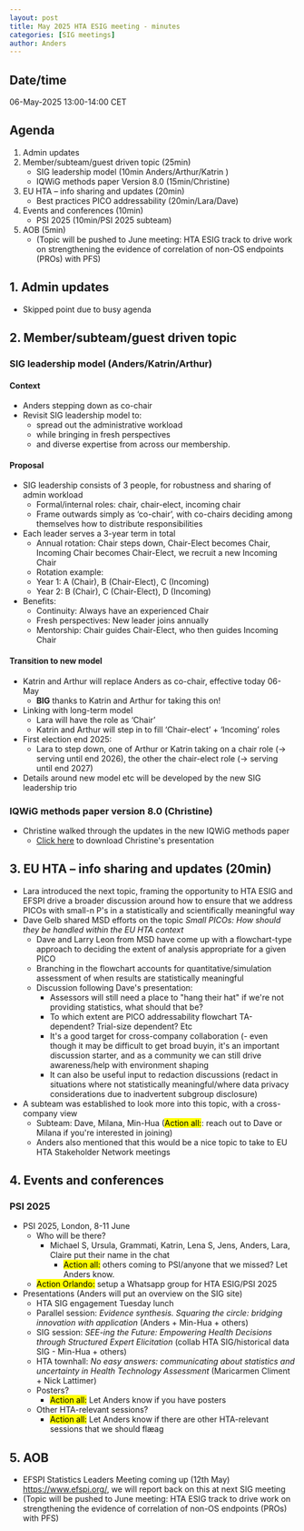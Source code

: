 ```yaml
---
layout: post
title: May 2025 HTA ESIG meeting - minutes 
categories: [SIG meetings]
author: Anders
---
```



## Date/time
06-May-2025 13:00-14:00 CET

## Agenda
1. Admin updates
2. Member/subteam/guest driven topic (25min)
   - SIG leadership model (10min Anders/Arthur/Katrin )
   - IQWiG methods paper Version 8.0 (15min/Christine)
3. EU HTA – info sharing and updates (20min)
   - Best practices PICO addressability (20min/Lara/Dave)
4. Events and conferences (10min)
   - PSI 2025 (10min/PSI 2025 subteam)
5. AOB (5min)
   - (Topic will be pushed to June meeting: HTA ESIG track to drive work on strengthening the evidence of correlation of non-OS endpoints (PROs) with PFS)


## 1. Admin updates 

- Skipped  point due to busy agenda

## 2. Member/subteam/guest driven topic

### SIG leadership model (Anders/Katrin/Arthur)

#### Context
- Anders stepping down as co-chair
- Revisit SIG leadership model to:
  - spread out the administrative workload
  - while bringing in fresh perspectives 
  - and diverse expertise from across our membership.
  
#### Proposal
- SIG leadership consists of 3 people, for robustness and sharing of admin workload
  - Formal/internal roles: chair, chair-elect, incoming chair
  - Frame outwards simply as ‘co-chair’, with co-chairs deciding among themselves how to distribute responsibilities
- Each leader serves a 3-year term in total
  - Annual rotation: Chair steps down, Chair-Elect becomes Chair, Incoming Chair becomes Chair-Elect, we recruit a new Incoming Chair
  - Rotation example:
  - Year 1: A (Chair), B (Chair-Elect), C (Incoming)
  - Year 2: B (Chair), C (Chair-Elect), D (Incoming)
- Benefits:
  - Continuity: Always have an experienced Chair
  - Fresh perspectives: New leader joins annually
  - Mentorship: Chair guides Chair-Elect, who then guides Incoming Chair

#### Transition to new model
- Katrin and Arthur will replace Anders as co-chair, effective today 06-May
  - **BIG** thanks to Katrin and Arthur for taking this on!
- Linking with long-term model 
  - Lara will have the role as ‘Chair’
  - Katrin and Arthur will step in to fill ‘Chair-elect’ + ‘Incoming’ roles
- First election end 2025:
  - Lara to step down, one of Arthur or Katrin taking on a chair role (-> serving until end 2026), the other the chair-elect role (-> serving until end 2027)
- Details around new model etc will be developed by the new SIG leadership trio

### IQWiG methods paper version 8.0 (Christine)

- Christine walked through the updates in the new IQWiG methods paper
  - [Click here](/downloads/2025-05-06-may-2025-hta-esig-meeting-iqwig-methods-v8-christine-presentation.pdf) to download Christine's presentation 

## 3. EU HTA – info sharing and updates (20min)

- Lara introduced the next topic, framing the opportunity to HTA ESIG and EFSPI drive a broader discussion around how to ensure that we address PICOs with small-n P's in a statistically and scientifically meaningful way
- Dave Gelb shared MSD efforts on the topic *Small PICOs: How should they be handled within the EU HTA context*
  - Dave and Larry Leon from MSD have come up with a flowchart-type approach to deciding the extent of analysis appropriate for a given PICO
  - Branching in the flowchart accounts for quantitative/simulation assessment of when results are statistically meaningful
  - Discussion  following Dave's presentation:
    - Assessors will still need a place to "hang their hat" if we're not providing statistics, what should that be?
    - To which extent are PICO addressability flowchart TA-dependent? Trial-size dependent? Etc
    - It's a good target for cross-company collaboration (- even though it may be difficult to get broad buyin, it's an important discussion starter, and as a community we can still drive awareness/help with environment shaping
    - It can also be useful input to redaction discussions (redact in situations where not statistically meaningful/where data privacy considerations due to inadvertent subgroup disclosure)
- A subteam was established to look more into this topic, with a cross-company view
  - Subteam: Dave, Milana, Min-Hua (<mark>Action all:</mark>: reach out to Dave or Milana if you're interested in joining)
  - Anders also mentioned that this would be a nice topic to take to EU HTA Stakeholder Network meetings

## 4. Events and conferences
### PSI 2025
- PSI 2025, London, 8-11 June
  - Who will be there?
    - Michael S, Ursula, Grammati, Katrin, Lena S, Jens, Anders, Lara, Claire put their name in the chat
      - <mark>Action all:</mark> others coming to PSI/anyone that we missed? Let Anders know. 
  - <mark>Action Orlando:</mark> setup a Whatsapp group for HTA ESIG/PSI 2025
- Presentations (Anders will put an overview on the SIG site)
  -  HTA SIG engagement Tuesday lunch
  -  Parallel session: _Evidence synthesis. Squaring the circle: bridging innovation with application_ (Anders + Min-Hua + others)
  -  SIG session: _SEE-ing the Future: Empowering Health Decisions through Structured Expert Elicitation_ (collab HTA SIG/historical data SIG - Min-Hua + others)
  -  HTA townhall: _No easy answers: communicating about statistics and uncertainty in Health Technology Assessment_ (Maricarmen Climent + Nick Lattimer)
  -  Posters?
     - <mark>Action all:</mark> Let Anders know if you have posters 
  -  Other HTA-relevant sessions?
     - <mark>Action all:</mark> Let Anders know if there are other HTA-relevant sessions that we should flæag

## 5. AOB 
- EFSPI Statistics Leaders Meeting coming up (12th May) https://www.efspi.org/, we will report back on this at next SIG meeting
- (Topic will be pushed to June meeting: HTA ESIG track to drive work on strengthening the evidence of correlation of non-OS endpoints (PROs) with PFS)